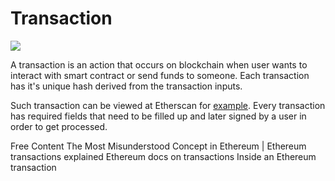 # Transaction

![](https://ethereum.org/static/570dedb843948d6bef5e21a6769d5c35/302a4/tx.png)

A transaction is an action that occurs on blockchain when user wants to interact with smart contract or send funds to someone. Each transaction has it's unique hash derived from the transaction inputs.

Such transaction can be viewed at Etherscan for [example](https://etherscan.io/tx/0xf3e5e4fea27de593b4db8031e1105278b78c60d9d1faeabeab9305a5fedb00e2). Every transaction has required fields that need to be filled up and later signed by a user in order to get processed.

<ResourceGroupTitle>Free Content</ResourceGroupTitle>
<BadgeLink badgeText='Watch' href='https://www.youtube.com/watch?v=2EhKeQHFeTs'>The Most Misunderstood Concept in Ethereum | Ethereum transactions explained</BadgeLink>
<BadgeLink colorScheme='yellow' badgeText='Read' href='https://ethereum.org/en/developers/docs/transactions/'>Ethereum docs on transactions</BadgeLink>
<BadgeLink colorScheme='yellow' badgeText='Read' href='https://medium.com/@codetractio/inside-an-ethereum-transaction-fa94ffca912f'>Inside an Ethereum transaction</BadgeLink>
